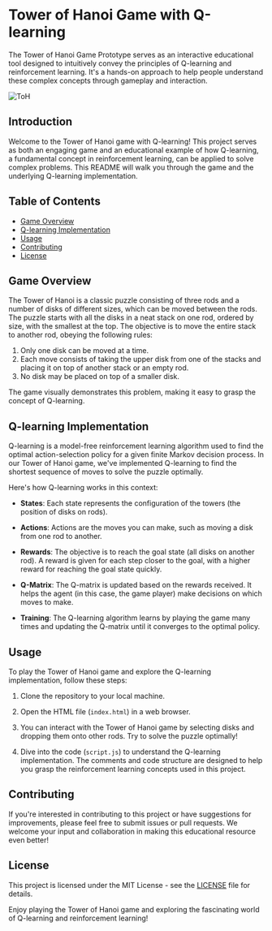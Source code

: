 # Tower of Hanoi Game with Q-learning
The Tower of Hanoi Game Prototype serves as an interactive educational tool designed to intuitively convey the principles of Q-learning and reinforcement learning. It's a hands-on approach to help people understand these complex concepts through gameplay and interaction.

![ToH](https://github.com/QC20/Tower-of-Hanoi-Learning-Game/assets/36644388/a472ee1d-0848-4f00-b57b-32017ce01e23)

## Introduction

Welcome to the Tower of Hanoi game with Q-learning! This project serves as both an engaging game and an educational example of how Q-learning, a fundamental concept in reinforcement learning, can be applied to solve complex problems. This README will walk you through the game and the underlying Q-learning implementation.

## Table of Contents

- [Game Overview](#game-overview)
- [Q-learning Implementation](#q-learning-implementation)
- [Usage](#usage)
- [Contributing](#contributing)
- [License](#license)

## Game Overview

The Tower of Hanoi is a classic puzzle consisting of three rods and a number of disks of different sizes, which can be moved between the rods. The puzzle starts with all the disks in a neat stack on one rod, ordered by size, with the smallest at the top. The objective is to move the entire stack to another rod, obeying the following rules:

1. Only one disk can be moved at a time.
2. Each move consists of taking the upper disk from one of the stacks and placing it on top of another stack or an empty rod.
3. No disk may be placed on top of a smaller disk.

The game visually demonstrates this problem, making it easy to grasp the concept of Q-learning.

## Q-learning Implementation

Q-learning is a model-free reinforcement learning algorithm used to find the optimal action-selection policy for a given finite Markov decision process. In our Tower of Hanoi game, we've implemented Q-learning to find the shortest sequence of moves to solve the puzzle optimally.

Here's how Q-learning works in this context:

- **States**: Each state represents the configuration of the towers (the position of disks on rods).

- **Actions**: Actions are the moves you can make, such as moving a disk from one rod to another.

- **Rewards**: The objective is to reach the goal state (all disks on another rod). A reward is given for each step closer to the goal, with a higher reward for reaching the goal state quickly.

- **Q-Matrix**: The Q-matrix is updated based on the rewards received. It helps the agent (in this case, the game player) make decisions on which moves to make.

- **Training**: The Q-learning algorithm learns by playing the game many times and updating the Q-matrix until it converges to the optimal policy.

## Usage

To play the Tower of Hanoi game and explore the Q-learning implementation, follow these steps:

1. Clone the repository to your local machine.

2. Open the HTML file (`index.html`) in a web browser.

3. You can interact with the Tower of Hanoi game by selecting disks and dropping them onto other rods. Try to solve the puzzle optimally!

4. Dive into the code (`script.js`) to understand the Q-learning implementation. The comments and code structure are designed to help you grasp the reinforcement learning concepts used in this project.

## Contributing

If you're interested in contributing to this project or have suggestions for improvements, please feel free to submit issues or pull requests. We welcome your input and collaboration in making this educational resource even better!

## License

This project is licensed under the MIT License - see the [LICENSE](LICENSE) file for details.

Enjoy playing the Tower of Hanoi game and exploring the fascinating world of Q-learning and reinforcement learning!
